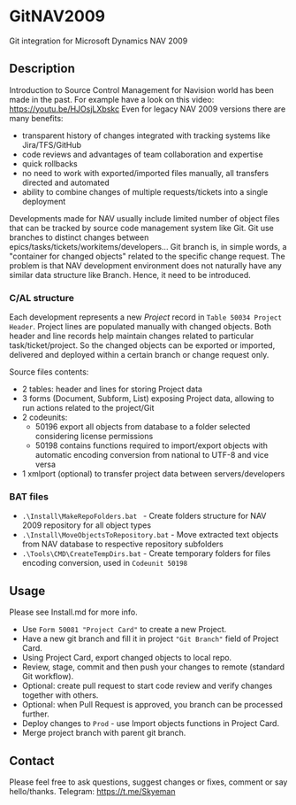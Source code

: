 # GitNAV2009
Git integration for Microsoft Dynamics NAV 2009

## Description
Introduction to Source Control Management for Navision world has been made in the past. For example have a look on this video: https://youtu.be/HJOsjLXbskc Even for legacy NAV 2009 versions there are many benefits:
 - transparent history of changes integrated with tracking systems like Jira/TFS/GitHub
 - code reviews and advantages of team collaboration and expertise
 - quick rollbacks
 - no need to work with exported/imported files manually, all transfers directed and automated
 - ability to combine changes of multiple requests/tickets into a single deployment

Developments made for NAV usually include limited number of object files that can be tracked by source code management system like Git. Git use branches to distinct changes between epics/tasks/tickets/workitems/developers... Git branch is, in simple words, a "container for changed objects" related to the specific change request. The problem is that NAV development environment does not naturally have any similar data structure like Branch. Hence, it need to be introduced.

### C/AL structure
Each development represents a new *Project* record in `Table 50034 Project Header`. Project lines are populated manually with changed objects. Both header and line records help maintain changes related to particular task/ticket/project. So the changed objects can be exported or imported, delivered and deployed within a certain branch or change request only.

Source files contents:
 - 2 tables: header and lines for storing Project data
 - 3 forms (Document, Subform, List) exposing Project data, allowing to run actions related to the project/Git
 - 2 codeunits: 
   - 50196 export all objects from database to a folder selected considering license permissions
   - 50198 contains functions required to import/export objects with automatic encoding conversion from national to UTF-8 and vice versa
 - 1 xmlport (optional) to transfer project data between servers/developers

### BAT files
 - `.\Install\MakeRepoFolders.bat ` - Create folders structure for NAV 2009 repository for all object types
 - `.\Install\MoveObjectsToRepository.bat` - Move extracted text objects from NAV database to respective repository subfolders
 - `.\Tools\CMD\CreateTempDirs.bat` - Create temporary folders for files encoding conversion, used in `Codeunit 50198`
 
## Usage
Please see Install.md for more info.

- Use `Form 50081 "Project Card"` to create a new Project.
- Have a new git branch and fill it in project `"Git Branch"` field of Project Card.
- Using Project Card, export changed objects to local repo.
- Review, stage, commit and then push your changes to remote (standard Git workflow).
- Optional: create pull request to start code review and verify changes together with others.
- Optional: when Pull Request is approved, you branch can be processed further.
- Deploy changes to `Prod` - use Import objects functions in Project Card.
- Merge project branch with parent git branch.

## Contact
Please feel free to ask questions, suggest changes or fixes, comment or say hello/thanks.
Telegram: https://t.me/Skyeman
